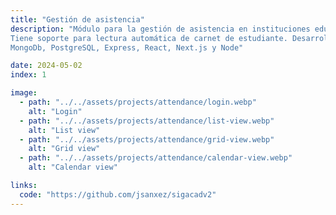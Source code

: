 ```yaml
---
title: "Gestión de asistencia"
description: "Módulo para la gestión de asistencia en instituciones educativas.
Tiene soporte para lectura automática de carnet de estudiante. Desarrollado con
MongoDb, PostgreSQL, Express, React, Next.js y Node"

date: 2024-05-02
index: 1

image:
  - path: "../../assets/projects/attendance/login.webp"
    alt: "Login"
  - path: "../../assets/projects/attendance/list-view.webp"
    alt: "List view"
  - path: "../../assets/projects/attendance/grid-view.webp"
    alt: "Grid view"
  - path: "../../assets/projects/attendance/calendar-view.webp"
    alt: "Calendar view"

links:
  code: "https://github.com/jsanxez/sigacadv2"
---
```

